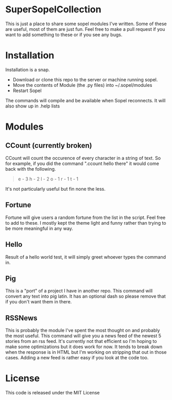 # SuperSopelCollection

This is just a place to share some sopel modules I've written. Some of these are useful, most of them are just fun. Feel free to make a pull request if you want to add something to these or if you see any bugs. 

# Installation

Installation is a snap. 

- Download or clone this repo to the server or machine running sopel.
- Move the contents of Module (the .py files) into ~/.sopel/modules
- Restart Sopel

The commands will compile and be available when Sopel reconnects. It will also show up in .help lists

# Modules

## CCount (currently broken)

CCount will count the occurence of every character in a string of text. So for example, if you did the command ".ccount hello there" it would come back with the following.

> e - 3
> h - 2
> l - 2
> o - 1
> r - 1
> t - 1

It's not particularly useful but fin none the less.

## Fortune

Fortune will give users a random fortune from the list in the script. Feel free to add to these. I mostly kept the theme light and funny rather than trying to be more meaningful in any way. 

## Hello

Result of a hello world test, it will simply greet whoever types the command in.

## Pig

This is a "port" of a project I have in another repo. This command will convert any text into pig latin. It has an optional dash so please remove that if you don't want them in there.

## RSSNews

This is probably the module I've spent the most thought on and probably the most useful. This command will give you a news feed of the newest 5 stories from an rss feed. It's currently not that efficient so I'm hoping to make some optimizations but it does work for now. It tends to break down when the response is in HTML but I'm working on stripping that out in those cases. Adding a new feed is rather easy if you look at the code too.

# License

This code is released under the MIT License
